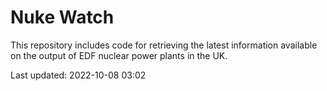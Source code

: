 # Nuke Watch

This repository includes code for retrieving the latest information available on the output of EDF nuclear power plants in the UK.

Last updated: 2022-10-08 03:02